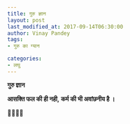 ```yaml
---
title: गुरु ज्ञान
layout: post
last_modified_at: 2017-09-14T06:30:00
author: Vinay Pandey
tags:
- गुरु का ग्यान

categories:
- लघु
---
```

**गुरु ज्ञान**

**आसक्ति फल की ही नही,**
**कर्म की भी अवांछनीय है ।**

🙏🌷🌷🙏


